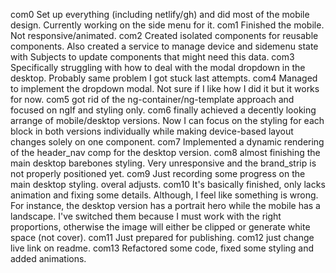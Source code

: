 com0
    Set up everything (including netlify/gh) and did most of the mobile design. Currently working on the side menu for it.
com1
    Finished the mobile. Not responsive/animated. 
com2
    Created isolated components for reusable components. Also created a service to manage device and sidemenu state with Subjects to update components that might need this data.
com3
    Specifically struggling with how to deal with the modal dropdown in the desktop. Probably same problem I got stuck last attempts.
com4 
    Managed to implement the dropdown modal. Not sure if I like how I did it but it works for now.
com5
    got rid of the ng-container/ng-template approach and focused on ngIf and styling only.
com6
    finally achieved a decently looking arrange of mobile/desktop versions. Now I can focus on the styling for each block in both versions individually while making device-based layout changes solely on one component.
com7
    Implemented a dynamic rendering of the header_nav comp for the desktop version.
com8
    almost finishing the main desktop barebones styling. Very unresponsive and the brand_strip is not properly positioned yet.
com9
    Just recording some progress on the main desktop styling. overal adjusts.
com10
    It's basically finished, only lacks animation and fixing some details. Although, I feel like something is wrong. For instance, the desktop version has a portrait hero while the mobile has a landscape.
    I've switched them because I must work with the right proportions, otherwise the image will either be clipped or generate white space (not cover).
com11
    Just prepared for publishing.
com12
    just change live link on readme.
com13
    Refactored some code, fixed some styling and added animations.
   

